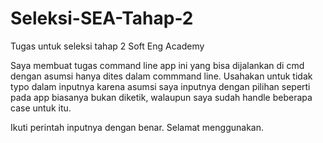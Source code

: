 # Seleksi-SEA-Tahap-2
Tugas untuk seleksi tahap 2 Soft Eng Academy

Saya membuat tugas command line app ini yang bisa dijalankan di cmd dengan asumsi hanya dites dalam commmand line.
Usahakan untuk tidak typo dalam inputnya karena asumsi saya inputnya dengan pilihan seperti pada app biasanya bukan diketik, walaupun saya sudah handle beberapa case untuk itu.

Ikuti perintah inputnya dengan benar.
Selamat menggunakan.
